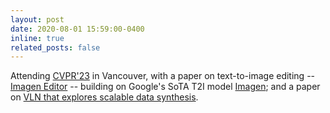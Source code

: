 ```yaml
---
layout: post
date: 2020-08-01 15:59:00-0400
inline: true
related_posts: false
---
```


Attending [CVPR'23](https://cvpr.thecvf.com/Conferences/2023) in Vancouver, with a paper on text-to-image editing -- [Imagen Editor](https://arxiv.org/abs/2212.06909) -- building on Google's SoTA T2I model [Imagen](https://arxiv.org/abs/2205.11487); and a paper on [VLN that explores scalable data synthesis](https://arxiv.org/abs/2210.03112).
